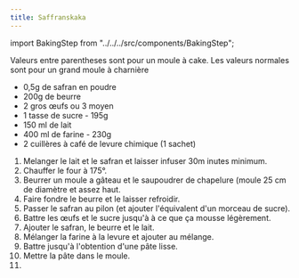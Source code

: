```yaml
---
title: Saffranskaka
---
```


import BakingStep from "../../../src/components/BakingStep";

Valeurs entre parentheses sont pour un moule à cake. Les valeurs
normales sont pour un grand moule à charnière

- 0,5g de safran en poudre
- 200g de beurre
- 2 gros œufs ou 3 moyen
- 1 tasse de sucre - 195g
- 150 ml de lait
- 400 ml de farine - 230g
- 2 cuillères à café de levure chimique (1 sachet)

1. Melanger le lait et le safran et laisser infuser 30m inutes minimum.
1. Chauffer le four à 175°.
1. Beurrer un moule a gâteau et le saupoudrer de chapelure (moule 25 cm
   de diamètre et assez haut.
1. Faire fondre le beurre et le laisser refroidir.
1. Passer le safran au pilon (et ajouter l'équivalent d'un morceau de
   sucre).
1. Battre les œufs et le sucre jusqu'à à ce que ça mousse légèrement.
1. Ajouter le safran, le beurre et le lait.
1. Mélanger la farine à la levure et ajouter au mélange.
1. Battre jusqu'à l'obtention d'une pâte lisse.
1. Mettre la pâte dans le moule.
1. <BakingStep temp="175" time="40-50 min" preheat />
